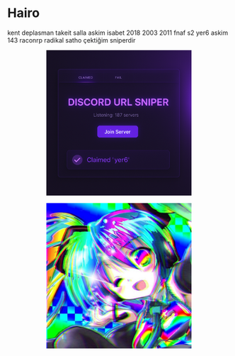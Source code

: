 # Hairo
kent deplasman takeit salla askim isabet 2018 2003 2011 fnaf s2 yer6 askim 143 raconrp radikal satho çektiğim sniperdir
<p align="center"> 
  <kbd>
<img src="https://raw.githubusercontent.com/hairo2018/url-sniper/main/webdashboard.png" width="328"></img>
  </kbd>
</p>
<p align="center">
  <img src="https://raw.githubusercontent.com/hairo2018/url-sniper/main/1e480768718e3cd173ea672e6b58e614.jpg" width="328"></img>
</p>
